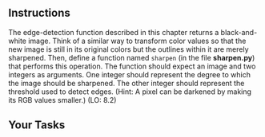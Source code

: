 <!-- manual -->

## Instructions

The edge-detection function described in this chapter returns a black-and-white image. Think of a similar way to transform color values so that the new image is still in its original colors but the outlines within it are merely sharpened. Then, define a function named `sharpen` (in the file **sharpen.py**) that performs this operation. The function should expect an image and two integers as arguments. One integer should represent the degree to which the image should be sharpened. The other integer should represent the threshold used to detect edges. (Hint: A pixel can be darkened by making its RGB values smaller.) (LO: 8.2)

## Your Tasks
